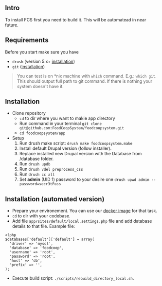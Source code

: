 ## Intro

To install FCS first you need to build it. This will be automatead in near future.

## Requirements

Before you start make sure you have

* `drush` (version 5.x+ [installation](http://docs.drush.org/en/master/install/))
* `git` ([installation](https://git-scm.com/book/en/v2/Getting-Started-Installing-Git))

> You can test is on \*nix machine with `which` command. E.g.: `which git`. This should output full path to git command. If there is nothing your system doesn't have it.


## Installation

* Clone repository
    * `cd` to dir where you want to makie app directory
    * Run command in your terminal `git clone git@github.com:FoodCoopSystem/foodcoopsystem.git`
    * `cd foodcoopsystem/app`
* Setup
    1. Run drush make script: `drush make foodcoopsystem.make`
    1. Install default Drupal version (follow installer).
    1. Replace installed new Drupal version with the Database from /database folder.
    1. Run `drush updb`
    1. Run `drush vdel preprocess_css`
    1. Run `drush cc all`
    1. Set **admin** (UID 1) password to your desire one `drush upwd admin --password=secr3tPass`

## Installation (automated version)
 * Prepare your environement. You can use our [docker image](https://github.com/FoodCoopSystem/docker) for that task.
 * `cd` to dir with your codebase. 
 * Add file `app/sites/default/local.settings.php` file and add database details to that file. Example file:
```
<?php
$databases['default']['default'] = array(
  'driver' => 'mysql',
  'database' => 'foodcoop',
  'username' => 'root',
  'password' => 'root',
  'host' => 'db',
  'prefix' => '',
);
```
 * Execute build script: `./scripts/rebuild_directory_local.sh`.
